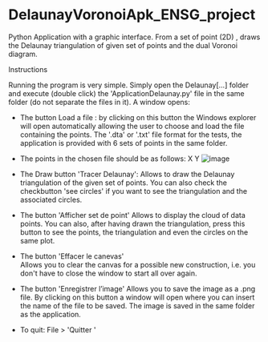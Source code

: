 # DelaunayVoronoiApk_ENSG_project
Python Application with a graphic interface. From a set of point (2D) , draws the Delaunay triangulation of given set of points and the dual Voronoi diagram. 

Instructions 

Running the program is very simple. Simply open the Delaunay[...] folder and execute (double click) the 'ApplicationDelaunay.py' file in the same folder (do not separate the files in it).
A window opens:

- The button Load a file : 
by clicking on this button the Windows explorer will open automatically allowing the user to choose and load the file containing the points. The '.dta' or '.txt' file format
for the tests, the application is provided with 6 sets of points in the same folder. 

- The points in the chosen file should be as follows: X Y
![image](https://user-images.githubusercontent.com/100854035/196782535-2b9e7a15-94d3-4924-a13c-05531e0e0941.png)

- The Draw button 'Tracer Delaunay':
Allows to draw the Delaunay triangulation of the given set of points. You can also check the checkbutton 'see circles' if you want to see the triangulation and the associated circles.

- The button  'Afficher set de point'
Allows to display the cloud of data points. You can also, after having drawn the triangulation, press this button to see the points, the triangulation and even the circles on the same plot.

- The button 'Effacer le canevas'  
Allows you to clear the canvas for a possible new construction, i.e. you don't have to close the window to start all over again. 

- The button 'Enregistrer l’image'
Allows you to save the image as a .png file. By clicking on this button a window will open where you can insert the name of the file to be saved. The image is saved in the same folder as the application.

- To quit: File > 'Quitter '


